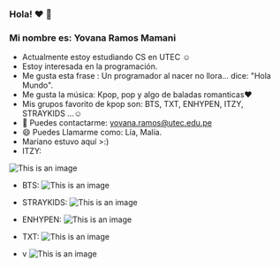 ###   Hola! ♥  👋
###   Mi nombre es: Yovana Ramos Mamani

- Actualmente estoy estudiando CS en UTEC ☺
- Estoy interesada en la programación.
- Me gusta esta frase : Un programador al nacer no llora... dice: "Hola Mundo".
- Me gusta la música: Kpop, pop y algo de baladas romanticas♥
- Mis grupos favorito de kpop son: BTS, TXT, ENHYPEN, ITZY, STRAYKIDS ...☺
- 💬 Puedes contactarme: yovana.ramos@utec.edu.pe
- 😄 Puedes Llamarme como: Lía, Malía.
- Mariano estuvo aquí >:)
- ITZY:

 ![This is an image](https://user-images.githubusercontent.com/91266568/134557239-139a8992-4503-4f26-8c50-27a1935a7b8c.jpeg) 
- BTS:
![This is an image](https://user-images.githubusercontent.com/91266568/134558979-33080947-8f9a-4d6d-a0b5-9dcc1fbd5e16.jpg)

- STRAYKIDS:
![This is an image](https://user-images.githubusercontent.com/91266568/134558573-f17e9f01-ab67-4a49-97a5-ebb37fd1cf81.jpg)
- ENHYPEN:
![This is an image](https://user-images.githubusercontent.com/91266568/134558806-a568609a-782d-4252-98df-28ba7c5c7a06.jpg)
- TXT:
![This is an image](https://user-images.githubusercontent.com/91266568/134559475-596cde51-ed72-4463-b84b-3b5f95a81a7d.jpg)
- v
![This is an image](https://dam.tuenlinea.com/wp-content/uploads/2021/07/v-de-bts-tiene-amnesia-1024x573.jpg)




